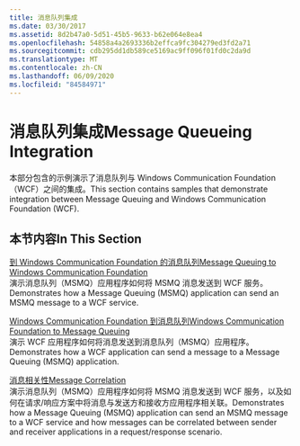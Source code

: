 ```yaml
---
title: 消息队列集成
ms.date: 03/30/2017
ms.assetid: 8d2b47a0-5d51-45b5-9633-b62e064e8ea4
ms.openlocfilehash: 54858a4a2693336b2effca9fc304279ed3fd2a71
ms.sourcegitcommit: cdb295dd1db589ce5169ac9ff096f01fd0c2da9d
ms.translationtype: MT
ms.contentlocale: zh-CN
ms.lasthandoff: 06/09/2020
ms.locfileid: "84584971"
---
```

# <a name="message-queueing-integration"></a><span data-ttu-id="fc6c0-102">消息队列集成</span><span class="sxs-lookup"><span data-stu-id="fc6c0-102">Message Queueing Integration</span></span>
<span data-ttu-id="fc6c0-103">本部分包含的示例演示了消息队列与 Windows Communication Foundation （WCF）之间的集成。</span><span class="sxs-lookup"><span data-stu-id="fc6c0-103">This section contains samples that demonstrate integration between Message Queuing and Windows Communication Foundation (WCF).</span></span>  
  
## <a name="in-this-section"></a><span data-ttu-id="fc6c0-104">本节内容</span><span class="sxs-lookup"><span data-stu-id="fc6c0-104">In This Section</span></span>  
 [<span data-ttu-id="fc6c0-105">到 Windows Communication Foundation 的消息队列</span><span class="sxs-lookup"><span data-stu-id="fc6c0-105">Message Queuing to Windows Communication Foundation</span></span>](message-queuing-to-wcf.md)  
 <span data-ttu-id="fc6c0-106">演示消息队列（MSMQ）应用程序如何将 MSMQ 消息发送到 WCF 服务。</span><span class="sxs-lookup"><span data-stu-id="fc6c0-106">Demonstrates how a Message Queuing (MSMQ) application can send an MSMQ message to a WCF service.</span></span>
  
 [<span data-ttu-id="fc6c0-107">Windows Communication Foundation 到消息队列</span><span class="sxs-lookup"><span data-stu-id="fc6c0-107">Windows Communication Foundation to Message Queuing</span></span>](wcf-to-message-queuing.md)  
 <span data-ttu-id="fc6c0-108">演示 WCF 应用程序如何将消息发送到消息队列（MSMQ）应用程序。</span><span class="sxs-lookup"><span data-stu-id="fc6c0-108">Demonstrates how a WCF application can send a message to a Message Queuing (MSMQ) application.</span></span>  
  
 [<span data-ttu-id="fc6c0-109">消息相关性</span><span class="sxs-lookup"><span data-stu-id="fc6c0-109">Message Correlation</span></span>](message-correlation.md)  
 <span data-ttu-id="fc6c0-110">演示消息队列（MSMQ）应用程序如何将 MSMQ 消息发送到 WCF 服务，以及如何在请求/响应方案中将消息与发送方和接收方应用程序相关联。</span><span class="sxs-lookup"><span data-stu-id="fc6c0-110">Demonstrates how a Message Queuing (MSMQ) application can send an MSMQ message to a WCF service and how messages can be correlated between sender and receiver applications in a request/response scenario.</span></span>
